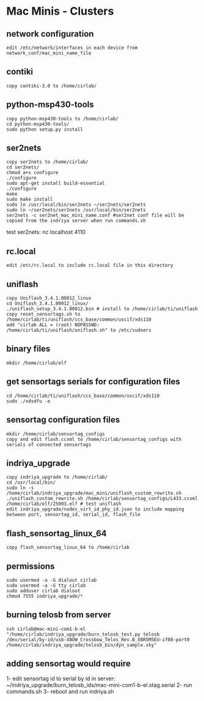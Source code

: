 # Mac Minis - Clusters

## network configuration
	edit /etc/network/interfaces in each device from network_conf/mac_mini_name_file

## contiki
	copy contiki-3.0 to /home/cirlab/

## python-msp430-tools
	copy python-msp430-tools to /home/cirlab/
	cd python-msp430-tools/
	sudo python setup.py install

## ser2nets
	copy ser2nets to /home/cirlab/
	cd ser2nets/
	chmod a+x configure
	./configure 
	sudo apt-get install build-essential
	./configure 
	make
	sudo make install
	sudo ln /usr/local/bin/ser2nets ~/ser2nets/ser2nets
	sudo ln ~/ser2nets/ser2nets /usr/local/bin/ser2nets
	ser2nets -c ser2net_mac_mini_name.conf #ser2net conf file will be copied from the indriya server when run commands.sh 
test ser2nets:
	nc localhost 4110

## rc.local
	edit /etc/rc.local to include rc.local file in this directory

## uniflash
	copy Uniflash_3.4.1.00012_linux
	cd Uniflash_3.4.1.00012_linux/
	./uniflash_setup_3.4.1.00012.bin # install to /home/cirlab/ti/uniflash
	copy reset_sensortags.sh to /home/cirlab/ti/uniflash/ccs_base/common/uscif/xds110
	add "cirlab ALL = (root) NOPASSWD: /home/cirlab/ti/uniflash/uniflash.sh" to /etc/sudoers

## binary files
	mkdir /home/cirlab/elf

## get sensortags serials for configuration files
	cd /home/cirlab/ti/uniflash/ccs_base/common/uscif/xds110
	sudo ./xdsdfu -e

## sensortag configuration files
	mkdir /home/cirlab/sensortag_configs
	copy and edit flash.ccxml to /home/cirlab/sensortag_configs with serials of connected sensortags

## indriya_upgrade
	copy indriya_upgrade to /home/cirlab/
	cd /usr/local/bin/
	sudo ln -s /home/cirlab/indriya_upgrade/mac_mini/uniflash_custom_rewrite.sh 
	./uniflash_custom_rewrite.sh /home/cirlab/sensortag_configs/L433.ccxml /home/cirlab/elf/25003.elf # test uniflash
	edit indriya_upgrade/nodes_virt_id_phy_id.json to include mapping between port, sensortag_id, serial_id, flash_file

## flash_sensortag_linux_64
	copy flash_sensortag_linux_64 to /home/cirlab

## permissions
	sudo usermod -a -G dialout cirlab
	sudo usermod -a -G tty cirlab
	sudo adduser cirlab dialout
	chmod 7555 indriya_upgrade/*

## burning telosb from server
	ssh cirlab@mac-mini-com1-b-el "/home/cirlab/indriya_upgrade/burn_telosb_test.py telosb /dev/serial/by-id/usb-XBOW_Crossbow_Telos_Rev.B_XBR5M5EU-if00-port0 /home/cirlab/indriya_upgrade/telosb_bin/dyn_sample.sky"

## adding sensortag would require
1- edit sensortag id to serial by id in server: ~/indriya_upgrade/burn_telosb_ids/mac-mini-com1-b-el.stag.serial
2- run commands.sh
3- reboot and run indriya.sh
